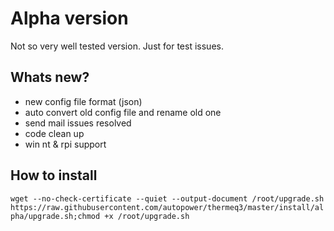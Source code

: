 # Alpha version

Not so very well tested version.
Just for test issues.

## Whats new?
* new config file format (json)
* auto convert old config file and rename old one
* send mail issues resolved
* code clean up
* win nt & rpi support
## How to install
`wget --no-check-certificate --quiet --output-document /root/upgrade.sh https://raw.githubusercontent.com/autopower/thermeq3/master/install/alpha/upgrade.sh;chmod +x /root/upgrade.sh`
